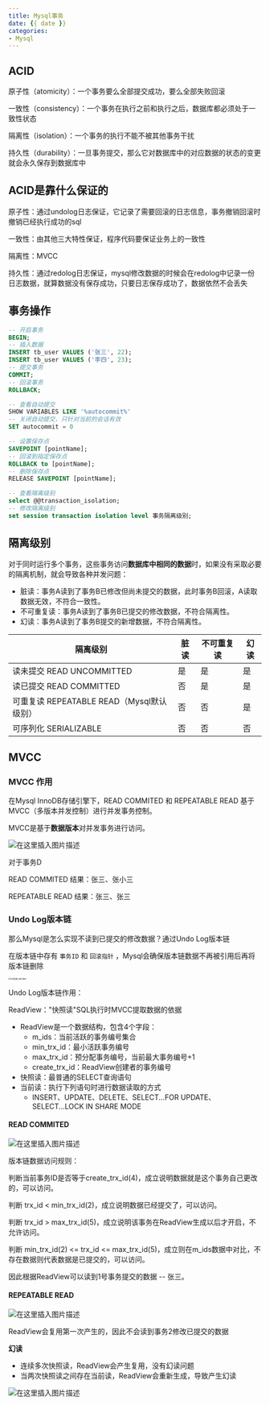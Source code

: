 ```yaml
---
title: Mysql事务
date: {{ date }}
categories:
- Mysql
---
```


## ACID

原子性（atomicity）：一个事务要么全部提交成功，要么全部失败回滚

一致性（consistency）：一个事务在执行之前和执行之后，数据库都必须处于一致性状态

隔离性（isolation）：一个事务的执行不能不被其他事务干扰

持久性（durability）：一旦事务提交，那么它对数据库中的对应数据的状态的变更就会永久保存到数据库中

## ACID是靠什么保证的

原子性：通过undolog日志保证，它记录了需要回滚的日志信息，事务撤销回滚时撤销已经执行成功的sql

一致性：由其他三大特性保证，程序代码要保证业务上的一致性

隔离性：MVCC

持久性：通过redolog日志保证，mysql修改数据的时候会在redolog中记录一份日志数据，就算数据没有保存成功，只要日志保存成功了，数据依然不会丢失

## 事务操作

```sql
-- 开启事务
BEGIN;
-- 插入数据
INSERT tb_user VALUES ('张三', 22);
INSERT tb_user VALUES ('李四', 23);
-- 提交事务
COMMIT;
-- 回滚事务
ROLLBACK;

-- 查看自动提交
SHOW VARIABLES LIKE '%autocommit%'
-- 关闭自动提交，只针对当前的会话有效
SET autocommit = 0

-- 设置保存点
SAVEPOINT [pointName];
-- 回滚到指定保存点
ROLLBACK to [pointName];
-- 删除保存点
RELEASE SAVEPOINT [pointName];

-- 查看隔离级别
select @@transaction_isolation;
-- 修改隔离级别
set session transaction isolation level 事务隔离级别;
```
## 隔离级别

对于同时运行多个事务，这些事务访问**数据库中相同的数据**时，如果没有采取必要的隔离机制，就会导致各种并发问题：
- 脏读：事务A读到了事务B已修改但尚未提交的数据，此时事务B回滚，A读取数据无效，不符合一致性。
- 不可重复读：事务A读到了事务B已提交的修改数据，不符合隔离性。
- 幻读：事务A读到了事务B提交的新增数据，不符合隔离性。

| 隔离级别                                  | 脏读 | 不可重复读 | 幻读 |
| ----------------------------------------- | ---- | ---------- | ---- |
| 读未提交 READ UNCOMMITTED                 | 是   | 是         | 是   |
| 读已提交 READ COMMITTED                   | 否   | 是         | 是   |
| 可重复读 REPEATABLE READ（Mysql默认级别） | 否   | 否         | 是   |
| 可序列化 SERIALIZABLE                     | 否   | 否         | 否   |

## MVCC

### MVCC 作用

在Mysql InnoDB存储引擎下，READ COMMITED 和 REPEATABLE READ 基于MVCC（多版本并发控制）进行并发事务控制。

MVCC是基于**数据版本**对并发事务进行访问。

![在这里插入图片描述](https://img-blog.csdnimg.cn/120aa7b801364d769b525be1589c85ef.png)

对于事务D

READ COMMITED 结果：张三、张小三

REPEATABLE READ 结果：张三、张三

### Undo Log版本链

那么Mysql是怎么实现不读到已提交的修改数据？通过Undo Log版本链

在版本链中存有 `事务ID` 和 `回滚指针` ，Mysql会确保版本链数据不再被引用后再将版本链删除

<img src="https://img-blog.csdnimg.cn/a00430ad479947c3850879ebe94f8367.png" alt="在这里插入图片描述" style="zoom: 25%;" />

Undo Log版本链作用：

ReadView："快照读"SQL执行时MVCC提取数据的依据

- ReadView是一个数据结构，包含4个字段：
  - m_ids：当前活跃的事务编号集合
  - min_trx_id：最小活跃事务编号
  - max_trx_id：预分配事务编号，当前最大事务编号+1
  - create_trx_id：ReadView创建者的事务编号
- 快照读：最普通的SELECT查询语句
- 当前读：执行下列语句时进行数据读取的方式
  - INSERT、UPDATE、DELETE、SELECT...FOR UPDATE、SELECT...LOCK IN SHARE MODE

#### READ COMMITED

![在这里插入图片描述](https://img-blog.csdnimg.cn/ac58f0b6898048ba9da55663c42ccb8a.png)

版本链数据访问规则：

判断当前事务ID是否等于create_trx_id(4)，成立说明数据就是这个事务自己更改的，可以访问。

判断 trx_id < min_trx_id(2)，成立说明数据已经提交了，可以访问。

判断 trx_id > max_trx_id(5)，成立说明该事务在ReadView生成以后才开启，不允许访问。

判断 min_trx_id(2) <= trx_id <= max_trx_id(5)，成立则在m_ids数据中对比，不存在数据则代表数据是已提交的，可以访问。

因此根据ReadView可以读到1号事务提交的数据 -- 张三。

#### REPEATABLE READ

![在这里插入图片描述](https://img-blog.csdnimg.cn/b12840415d944d6eaf89cbe5ec6befaf.png)

ReadView会复用第一次产生的，因此不会读到事务2修改已提交的数据

**幻读**

- 连续多次快照读，ReadView会产生复用，没有幻读问题
- 当两次快照读之间存在当前读，ReadView会重新生成，导致产生幻读

![在这里插入图片描述](https://img-blog.csdnimg.cn/85f4b70f21294af78d40093f973e459c.png)